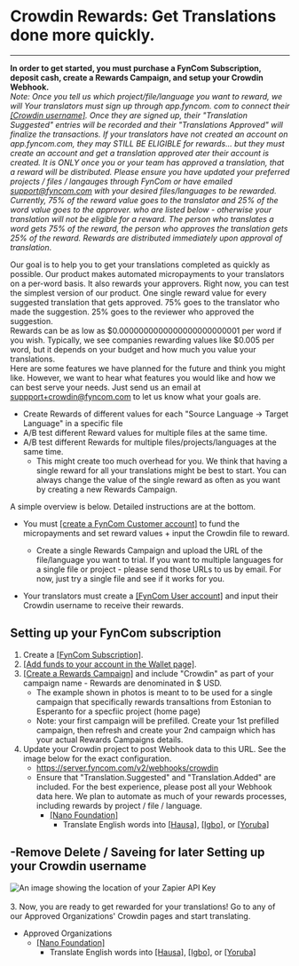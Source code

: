 # Crowdin Rewards: Get Translations done more quickly.

--------

**In order to get started, you must purchase a FynCom Subscription, deposit cash, create a Rewards Campaign, and setup your Crowdin Webhook.** <br>
_Note: Once you tell us which project/file/language you want to reward, we will Your translators must sign up through app.fyncom. com to connect their <a href="https://www.fyncom.com/crowdin-rewards-for-translations-user-setup" target="_blank">[Crowdin username]</a>. Once they are signed up, their "Translation Suggested" entries will be recorded and their "Translations Approved" will finalize the transactions.
If your translators have not created an account on app.fyncom.com, they may STILL BE ELIGIBLE for rewards... but they must create an account and get a translation approved ater their account is created.  It is ONLY once you or your team has approved a translation, that a reward will be distributed. Please ensure you have updated your preferred projects / files / langauges through FynCom or have emailed support@fyncom.com with your desired files/languages to be rewarded.
Currently, 75% of the reward value goes to the translator and 25% of the word value goes to the approver. 
who are listed below - otherwise your translation will not be eligible for a reward. The person who translates a word gets 75% of the reward, the person who 
approves the translation gets 25% of the reward. Rewards are distributed immediately upon approval of translation_.

Our goal is to help you to get your translations completed as quickly as possible. Our product makes automated micropayments to your translators on a per-word basis. It also rewards your approvers. Right now, you can test the simplest version of our product. One single reward value for every suggested translation that gets approved. 75% goes to the translator who made the suggestion. 25% goes to the reviewer who approved the suggestion. </br> 
Rewards can be as low as $0.0000000000000000000000001 per word if you wish. Typically, we see companies rewarding values like $0.005 per word, but it depends on your budget and how much you value your translations. </br>
Here are some features we have planned for the future and think you might like. However, we want to hear what features you would like and how we can best serve your needs. Just send us an email at suppport+crowdin@fyncom.com to let us know what your goals are.
* Create Rewards of different values for each "Source Language -> Target Language" in a specific file
* A/B test different Reward values for multiple files at the same time.
* A/B test different Rewards for multiple files/projects/languages at the same time.
  * This might create too much overhead for you. We think that having a single reward for all your translations might be best to start. You can always change the value of the single reward as often as you want by creating a new Rewards Campaign.

A simple overview is below. Detailed instructions are at the bottom. 
* You must <a href="https://fyncom.chargebee.com/hosted_pages/checkout?subscription_items[item_price_id][0]=basic-USD-Monthly&subscription_items[quantity][0]=1" target="_blank">[create a FynCom Customer account]</a> to fund the micropayments and set reward values + input the Crowdin file to reward.
   * Create a single Rewards Campaign and upload the URL of the file/language you want to trial. If you want to multiple languages for a single file or project - please send those URLs to us by email. For now, just try a single file and see if it works for you. </br> 

* Your translators must create a <a href="https://www.fyncom.com/crowdin-rewards-for-translations-user-setup" target="_blank">[FynCom User account]</a> and input their Crowdin username to receive their rewards.</br>


## Setting up your FynCom subscription

1. Create a <a href="https://fyncom.chargebee.com/hosted_pages/checkout?subscription_items[item_price_id][0]=basic-USD-Monthly&subscription_items[quantity][0]=1" target="_blank">[FynCom Subscription]</a>.<br>
2. <a href="https://fyncom.chargebee.com/hosted_pages/checkout?subscription_items[item_price_id][0]=basic-USD-Monthly&subscription_items[quantity][0]=1" target="_blank">[Add funds to your account in the Wallet page]</a>. 
3. <a href="https://fyncom.chargebee.com/hosted_pages/checkout?subscription_items[item_price_id][0]=basic-USD-Monthly&subscription_items[quantity][0]=1" target="_blank">[Create a Rewards Campaign]</a> and include "Crowdin" as part of your campaign name - Rewards are denominated in $ USD.
   * The example shown in photos is meant to to be used for a single campaign that specifically rewards transaltions from Estonian to Esperanto for a specfiic project (home page)
   * Note: your first campaign will be prefilled. Create your 1st prefilled campaign, then refresh and create your 2nd campaign which has your actual Rewards Campaigns details.
4. Update your Crowdin project to post Webhook data to this URL. See the image below for the exact configuration.
   * https://server.fyncom.com/v2/webhooks/crowdin
   * Ensure that "Translation.Suggested" and "Translation.Added" are included. For the best experience, please post all your Webhook data here. We plan to automate as much of your rewards processes, including rewards by project / file / language.
      * <a href="https://translations.nano.org/nano-org#languages" target="_blank">[Nano Foundation]</a>
         * Translate English words into <a href="https://translations.nano.org/nano-org/ha" target="_blank">[Hausa]</a>, 
        <a href="https://translations.nano.org/nano-org/ig" target="_blank">[Igbo]</a>, 
        or <a href="https://translations.nano.org/nano-org/yo" target="_blank">[Yoruba]</a>













## -Remove Delete / Saveing for later Setting up your Crowdin username

   ![An image showing the location of your Zapier API Key](https://fyncom-static-files.s3.us-west-1.amazonaws.com/help/Successful+Crowdin+Username.png) <br><br>
3. Now, you are ready to get rewarded for your translations! Go to any of our Approved Organizations' Crowdin pages and start translating.
   * Approved Organizations
      * <a href="https://translations.nano.org/nano-org#languages" target="_blank">[Nano Foundation]</a>
         * Translate English words into <a href="https://translations.nano.org/nano-org/ha" target="_blank">[Hausa]</a>, 
        <a href="https://translations.nano.org/nano-org/ig" target="_blank">[Igbo]</a>, 
        or <a href="https://translations.nano.org/nano-org/yo" target="_blank">[Yoruba]</a>
